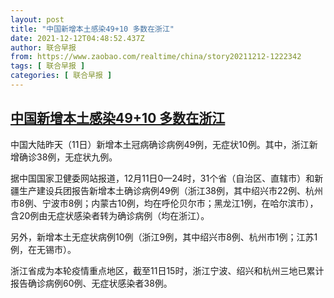 ```yaml
---
layout: post
title: "中国新增本土感染49+10 多数在浙江"
date: 2021-12-12T04:48:52.437Z
author: 联合早报
from: https://www.zaobao.com/realtime/china/story20211212-1222342
tags: [ 联合早报 ]
categories: [ 联合早报 ]
---
```

<!--1639303500000-->
[中国新增本土感染49+10 多数在浙江](https://www.zaobao.com/realtime/china/story20211212-1222342)
------

<div>
<p>中国大陆昨天（11日）新增本土冠病确诊病例49例，无症状10例。其中，浙江新增确诊38例，无症状九例。</p><p>据中国国家卫健委网站报道，12月11日0—24时，31个省（自治区、直辖市）和新疆生产建设兵团报告新增本土确诊病例49例（浙江38例，其中绍兴市22例、杭州市8例、宁波市8例；内蒙古10例，均在呼伦贝尔市；黑龙江1例，在哈尔滨市），含20例由无症状感染者转为确诊病例（均在浙江）。</p><p>另外，新增本土无症状病例10例（浙江9例，其中绍兴市8例、杭州市1例；江苏1例，在无锡市）。</p><section id="imu"><div id="dfp-ad-imu1">        </div></section><p>浙江省成为本轮疫情重点地区，截至11日15时，浙江宁波、绍兴和杭州三地已累计报告确诊病例60例、无症状感染者38例。<br> </p>      <div class="cx_paywall_placeholder" id="sph_cdp_40"></div>
</div>
